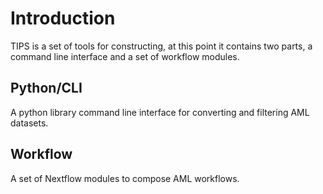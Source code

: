 # Introduction

TIPS is a set of tools for constructing, at this point it contains two parts, a
command line interface and a set of workflow modules.

## Python/CLI 

A python library command line interface for converting and filtering AML
datasets.


## Workflow

A set of Nextflow modules to compose AML workflows.
